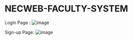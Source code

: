 # NECWEB-FACULTY-SYSTEM

Login Page :
![image](https://user-images.githubusercontent.com/114220372/231877696-9b4cb518-d468-4d1e-aa04-051bbb524072.png)


 

Sign-up Page:
![image](https://user-images.githubusercontent.com/114220372/231877827-8f3f75b1-90f7-4df7-b5e5-e746868025ae.png)

 
